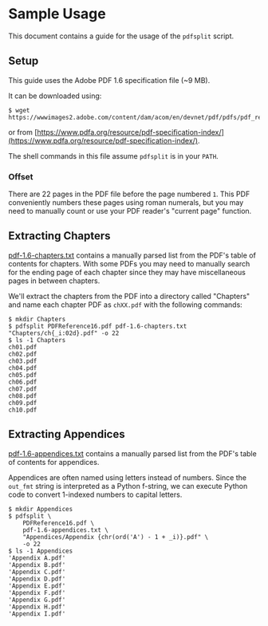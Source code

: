 # Sample Usage

This document contains a guide for the usage of the `pdfsplit` script.

## Setup

This guide uses the Adobe PDF 1.6 specification file (~9 MB).

It can be downloaded using:

```shell
$ wget https://wwwimages2.adobe.com/content/dam/acom/en/devnet/pdf/pdfs/pdf_reference_archives/PDFReference16.pdf
```

or from [https://www.pdfa.org/resource/pdf-specification-index/](https://www.pdfa.org/resource/pdf-specification-index/).

The shell commands in this file assume `pdfsplit` is in your `PATH`.

### Offset

There are 22 pages in the PDF file before the page numbered `1`.
This PDF conveniently numbers these pages using roman numerals, but
you may need to manually count or use your PDF reader's "current page"
function.

## Extracting Chapters

[pdf-1.6-chapters.txt](pdf-1.6-chapters.txt) contains a manually parsed
list from the PDF's table of contents for chapters. With some PDFs you may
need to manually search for the ending page of each chapter since they may
have miscellaneous pages in between chapters.

We'll extract the chapters from the PDF into a directory called "Chapters"
and name each chapter PDF as `chXX.pdf` with the following commands:

```shell
$ mkdir Chapters
$ pdfsplit PDFReference16.pdf pdf-1.6-chapters.txt "Chapters/ch{_i:02d}.pdf" -o 22
$ ls -1 Chapters
ch01.pdf
ch02.pdf
ch03.pdf
ch04.pdf
ch05.pdf
ch06.pdf
ch07.pdf
ch08.pdf
ch09.pdf
ch10.pdf
```

## Extracting Appendices

[pdf-1.6-appendices.txt](pdf-1.6-appendices.txt) contains a manually parsed
list from the PDF's table of contents for appendices.

Appendices are often named using letters instead of numbers. Since the
`out_fmt` string is interpreted as a Python f-string, we can execute
Python code to convert 1-indexed numbers to capital letters.

```shell
$ mkdir Appendices
$ pdfsplit \
    PDFReference16.pdf \
    pdf-1.6-appendices.txt \
    "Appendices/Appendix {chr(ord('A') - 1 + _i)}.pdf" \
    -o 22
$ ls -1 Appendices
'Appendix A.pdf'
'Appendix B.pdf'
'Appendix C.pdf'
'Appendix D.pdf'
'Appendix E.pdf'
'Appendix F.pdf'
'Appendix G.pdf'
'Appendix H.pdf'
'Appendix I.pdf'
```
